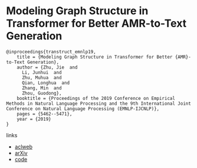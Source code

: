 # Modeling Graph Structure in Transformer for Better AMR-to-Text Generation

```
@inproceedings{transtruct_emnlp19,
    title = {Modeling Graph Structure in Transformer for Better {AMR}-to-Text Generation},
    author = {Zhu, Jie  and
      Li, Junhui  and
      Zhu, Muhua  and
      Qian, Longhua  and
      Zhang, Min  and
      Zhou, Guodong},
    booktitle = {Proceedings of the 2019 Conference on Empirical Methods in Natural Language Processing and the 9th International Joint Conference on Natural Language Processing (EMNLP-IJCNLP)},
    pages = {5462--5471},
    year = {2019}
}
```

links
- [aclweb](https://www.aclweb.org/anthology/D19-1548/)
- [arXiv](https://arxiv.org/abs/1909.00136)
- [code](https://github.com/Amazing-J/structural-transformer)
